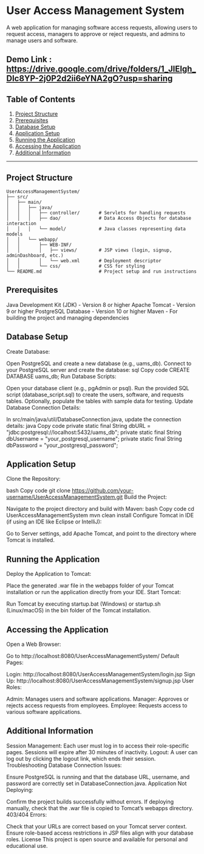 # User Access Management System

A web application for managing software access requests, allowing users to request access, managers to approve or reject requests, and admins to manage users and software.

## Demo Link : https://drive.google.com/drive/folders/1_JlEIgh_DIc8YP-2j0P2d2ii6eYNA2gO?usp=sharing

## Table of Contents
1. [Project Structure](#project-structure)
2. [Prerequisites](#prerequisites)
3. [Database Setup](#database-setup)
4. [Application Setup](#application-setup)
5. [Running the Application](#running-the-application)
6. [Accessing the Application](#accessing-the-application)
7. [Additional Information](#additional-information)

---

## Project Structure


```
UserAccessManagementSystem/
├── src/
│   ├── main/
│   │   ├── java/
│   │   │   ├── controller/       # Servlets for handling requests
│   │   │   ├── dao/              # Data Access Objects for database interaction
│   │   │   └── model/            # Java classes representing data models
│   │   └── webapp/
│   │       ├── WEB-INF/
│   │       │   ├── views/        # JSP views (login, signup, adminDashboard, etc.)
│   │       │   └── web.xml       # Deployment descriptor
│   │       └── css/              # CSS for styling
└── README.md                     # Project setup and run instructions
```


                
## Prerequisites
Java Development Kit (JDK) - Version 8 or higher
Apache Tomcat - Version 9 or higher
PostgreSQL Database - Version 10 or higher
Maven - For building the project and managing dependencies


## Database Setup
Create Database:

Open PostgreSQL and create a new database (e.g., uams_db).
Connect to your PostgreSQL server and create the database:
sql
Copy code
CREATE DATABASE uams_db;
Run Database Scripts:

Open your database client (e.g., pgAdmin or psql).
Run the provided SQL script (database_script.sql) to create the users, software, and requests tables.
Optionally, populate the tables with sample data for testing.
Update Database Connection Details:

In src/main/java/util/DatabaseConnection.java, update the connection details:
java
Copy code
private static final String dbURL = "jdbc:postgresql://localhost:5432/uams_db";
private static final String dbUsername = "your_postgresql_username";
private static final String dbPassword = "your_postgresql_password";

## Application Setup
Clone the Repository:

bash
Copy code
git clone https://github.com/your-username/UserAccessManagementSystem.git
Build the Project:

Navigate to the project directory and build with Maven:
bash
Copy code
cd UserAccessManagementSystem
mvn clean install
Configure Tomcat in IDE (if using an IDE like Eclipse or IntelliJ):

Go to Server settings, add Apache Tomcat, and point to the directory where Tomcat is installed.

## Running the Application
Deploy the Application to Tomcat:

Place the generated .war file in the webapps folder of your Tomcat installation or run the application directly from your IDE.
Start Tomcat:

Run Tomcat by executing startup.bat (Windows) or startup.sh (Linux/macOS) in the bin folder of the Tomcat installation.

## Accessing the Application
Open a Web Browser:

Go to http://localhost:8080/UserAccessManagementSystem/
Default Pages:

Login: http://localhost:8080/UserAccessManagementSystem/login.jsp
Sign Up: http://localhost:8080/UserAccessManagementSystem/signup.jsp
User Roles:

Admin: Manages users and software applications.
Manager: Approves or rejects access requests from employees.
Employee: Requests access to various software applications.

## Additional Information
Session Management: Each user must log in to access their role-specific pages. Sessions will expire after 30 minutes of inactivity.
Logout: A user can log out by clicking the logout link, which ends their session.
Troubleshooting
Database Connection Issues:

Ensure PostgreSQL is running and that the database URL, username, and password are correctly set in DatabaseConnection.java.
Application Not Deploying:

Confirm the project builds successfully without errors. If deploying manually, check that the .war file is copied to Tomcat’s webapps directory.
403/404 Errors:

Check that your URLs are correct based on your Tomcat server context.
Ensure role-based access restrictions in JSP files align with your database roles.
License
This project is open source and available for personal and educational use.
